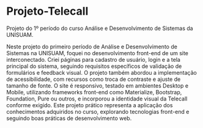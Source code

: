 # Projeto-Telecall
Projeto do 1º período do curso Análise e Desenvolvimento de Sistemas da UNISUAM.

Neste projeto do primeiro período de Análise e Desenvolvimento de Sistemas na UNISUAM, foquei no desenvolvimento front-end de um site interconectado. Criei páginas para cadastro de usuário, login e a tela principal do sistema, seguindo requisitos específicos de validação de formulários e feedback visual. O projeto também abordou a implementação de acessibilidade, com recursos como troca de contraste e ajuste de tamanho de fonte. O site é responsivo, testado em ambientes Desktop e Mobile, utilizando frameworks front-end como Materialize, Bootstrap, Foundation, Pure ou outros, e incorporou a identidade visual da Telecall conforme exigido. Este projeto prático representa a aplicação dos conhecimentos adquiridos no curso, explorando tecnologias front-end e seguindo boas práticas de desenvolvimento web.
